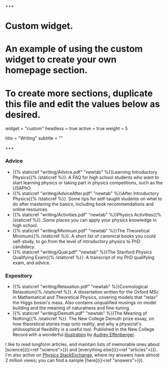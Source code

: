 +++
# Custom widget.
# An example of using the custom widget to create your own homepage section.
# To create more sections, duplicate this file and edit the values below as desired.
widget = "custom"
headless = true
active = true
weight = 5

title = "Writing"
subtitle = ""

+++

### Advice 

- {{% staticref "writing/Advice.pdf" "newtab" %}}Learning Introductory Physics{{% /staticref %}}. A FAQ for high school students who want to start learning physics or taking part in physics competitions, such as the USAPhO. 
- {{% staticref "writing/AdviceAfter.pdf" "newtab" %}}After Introductory Physics{{% /staticref %}}. Some tips for self-taught students on what to do after mastering the basics, including book recommendations and online resources.
- {{% staticref "writing/Activities.pdf" "newtab" %}}Physics Activities{{% /staticref %}}. Some places you can apply your physics knowledge in high school.
- {{% staticref "writing/Minimum.pdf" "newtab" %}}The Theoretical Minimum{{% /staticref %}}. A short list of canonical books you could self-study, to go from the level of introductory physics to PhD candidacy.
- {{% staticref "writing/Qual.pdf" "newtab" %}}The Stanford Physics Qualifying Exam{{% /staticref %}}. A transcript of my PhD qualifying exam, and advice.

### Expository

- {{% staticref "writing/Relaxation.pdf" "newtab" %}}Cosmological Relaxation{{% /staticref %}}. A dissertation written for the Oxford MSc in Mathematical and Theoretical Physics, covering models that "relax" the Higgs boson's mass. Also contains unqualified musings on model building and the meaning of naturalness and fine-tuning.
- {{% staticref "writing/Demuth.pdf" "newtab" %}}The Meaning of Nothing{{% /staticref %}}. The New College Demuth prize essay, on how theoretical stories map onto reality, and why a physicist's philosophical flexibility is a useful tool. Published in the New College Record with a wonderful [illustration](https://aeffen.github.io/art.html) by [Audrey Effenberger](https://aeffen.github.io/).

I like to read longform articles, and maintain lists of memorable ones about [science]({{<ref "science">}}) and [everything else]({{<ref "articles">}}). I'm also active on [Physics StackExchange](https://physics.stackexchange.com/users/83398/knzhou), where my answers have almost 2 million views; you can find a sample [here]({{<ref "answers">}}).